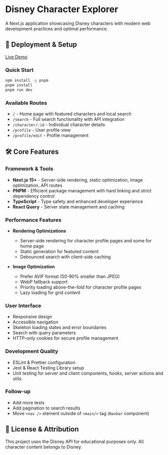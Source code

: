 # Disney Character Explorer

A Next.js application showcasing Disney characters with modern web development practices and optimal performance.

## 🚀 Deployment & Setup

[Live Demo](https://disney-next-react-app.vercel.app/)

### Quick Start

```bash
npm install -g pnpm
pnpm install
pnpm run dev
```

### Available Routes

- `/` - Home page with featured characters and local search
- `/search` - Full search functionality with API integration
- `/character/:id` - Individual character details
- `/profile` - User profile view
- `/profile/edit` - Profile management

## 🛠 Core Features

### Framework & Tools

- **Next.js 15+** - Server-side rendering, static optimization, image optimization, API routes
- **PNPM** - Efficient package management with hard linking and strict dependency control
- **TypeScript** - Type safety and enhanced developer experience
- **React Query** - Server state management and caching

### Performance Features

- **Rendering Optimizations**

  - Server-side rendering for character profile pages and some for home page
  - Static generation for featured content
  - Debounced search with client-side caching

- **Image Optimization**
  - Prefer AVIF format (50-90% smaller than JPEG)
  - WebP fallback support
  - Priority loading above-the-fold for character profile pages
  - Lazy loading for grid content

### User Interface

- Responsive design
- Accessible navigation
- Skeleton loading states and error boundaries
- Search with query parameters
- HTTP-only cookies for secure profile management

### Development Quality

- ESLint & Prettier configuration
- Jest & React Testing Library setup
- Unit testing for server and client components, hooks, server actions and utils.

### Follow-up

- Add more tests
- Add pagination to search results
- Move `<nav />` element outside of `<main/>` tag (`Navbar` component)

## 📝 License & Attribution

This project uses the Disney API for educational purposes only. All character content belongs to Disney.
